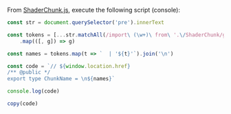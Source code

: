 From [ShaderChunk.js](https://raw.githubusercontent.com/mrdoob/three.js/master/src/renderers/shaders/ShaderChunk.js),
execute the following script (console):

```js
const str = document.querySelector('pre').innerText

const tokens = [...str.matchAll(/import\ (\w+)\ from\ '.\/ShaderChunk/g)]
    .map(([, g]) => g)

const names = tokens.map(t => `  | '${t}'`).join('\n')

const code = `// ${window.location.href}
/** @public */
export type ChunkName = \n${names}`

console.log(code)

copy(code)
```